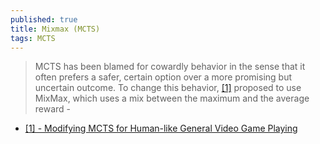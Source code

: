 ```yaml
---
published: true
title: Mixmax (MCTS)
tags: MCTS
---
```

> MCTS has been blamed for cowardly behavior in the sense that it often prefers a safer, certain option over a more promising but uncertain outcome. To change this behavior, [\[1\]](http://game.engineering.nyu.edu/wp-content/uploads/2016/05/modifying-mcts-human.pdf) proposed to use MixMax, which uses a mix between the maximum and the average reward - [](https://www.groundai.com/project/ordinal-monte-carlo-tree-search/1)

- [\[1\] - Modifying MCTS for Human-like General Video Game Playing](http://game.engineering.nyu.edu/wp-content/uploads/2016/05/modifying-mcts-human.pdf)
